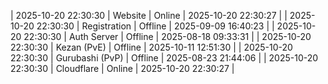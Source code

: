 | 2025-10-20 22:30:30 | Website | Online | 2025-10-20 22:30:27 |
| 2025-10-20 22:30:30 | Registration | Offline | 2025-09-09 16:40:23 |
| 2025-10-20 22:30:30 | Auth Server | Offline | 2025-08-18 09:33:31 |
| 2025-10-20 22:30:30 | Kezan (PvE) | Offline | 2025-10-11 12:51:30 |
| 2025-10-20 22:30:30 | Gurubashi (PvP) | Offline | 2025-08-23 21:44:06 |
| 2025-10-20 22:30:30 | Cloudflare | Online | 2025-10-20 22:30:27 |
